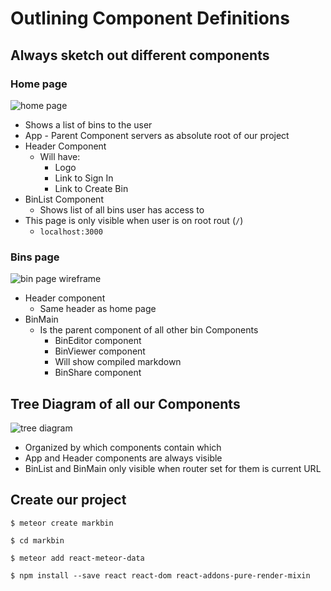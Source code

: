 # Outlining Component Definitions
## Always sketch out different components

### Home page
![home page](https://i.imgur.com/cQUqeNf.png)

* Shows a list of bins to the user
* App - Parent Component servers as absolute root of our project
* Header Component
    - Will have:
        + Logo
        + Link to Sign In
        + Link to Create Bin
* BinList Component
    - Shows list of all bins user has access to
* This page is only visible when user is on root rout (`/`)
    - `localhost:3000`

### Bins page
![bin page wireframe](https://i.imgur.com/zmrSCFV.png)

* Header component
    - Same header as home page
* BinMain
    - Is the parent component of all other bin Components
      + BinEditor component
      + BinViewer component
       * Will show compiled markdown
      + BinShare component

## Tree Diagram of all our Components
![tree diagram](https://i.imgur.com/gysq8Gq.png)

* Organized by which components contain which
* App and Header components are always visible
* BinList and BinMain only visible when router set for them is current URL

## Create our project
`$ meteor create markbin`

`$ cd markbin`

`$ meteor add react-meteor-data`

`$ npm install --save react react-dom react-addons-pure-render-mixin`

